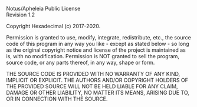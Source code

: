 Notus/Apheleia Public License  
Revision 1.2

Copyright Hexadecimal (c) 2017-2020.

Permission is granted to use, modify, integrate, redistribute, etc., the source code of this program
in any way you like - except as stated below - so long as the original copyright notice and license
of the project is maintained as is, with no modification. Permission is NOT granted to sell the program,
source code, or any parts thereof, in any way, shape or form.

THE SOURCE CODE IS PROVIDED WITH NO WARRANTY OF ANY KIND, IMPLICIT OR EXPLICIT.
THE AUTHORS AND/OR COPYRIGHT HOLDERS OF THE PROVIDED SOURCE WILL NOT BE HELD LIABLE FOR ANY CLAIM,
DAMAGE OR OTHER LIABILITY, NO MATTER ITS MEANS, ARISING DUE TO, OR IN CONNECTION WITH THE SOURCE.
